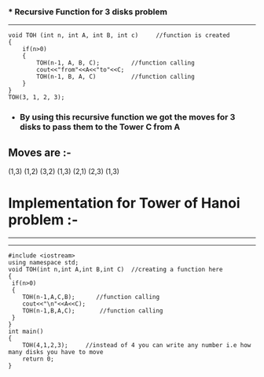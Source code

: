  ### * Recursive Function for 3 disks problem
  ---
```
void TOH (int n, int A, int B, int c)     //function is created
{
    if(n>0)
    {
        TOH(n-1, A, B, C);         //function calling
        cout<<"from"<<A<<"to"<<C;
        TOH(n-1, B, A, C)          //function calling
    }
}     
TOH(3, 1, 2, 3); 

 ```       

* ### By using this recursive function we got the moves for 3 disks to pass them to the Tower C  from A  

## Moves are :- 
(1,3)  (1,2)  (3,2)  (1,3)  (2,1)  (2,3)  (1,3)


# Implementation for Tower of Hanoi problem :-
---
---

```
#include <iostream>
using namespace std;
void TOH(int n,int A,int B,int C)  //creating a function here
{
 if(n>0)
 {
    TOH(n-1,A,C,B);      //function calling
    cout<<"\n"<<A<<C);
    TOH(n-1,B,A,C);       //function calling
 }
}
int main()
{
    TOH(4,1,2,3);     //instead of 4 you can write any number i.e how many disks you have to move
    return 0;
}